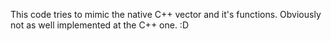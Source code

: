 This code tries to mimic the native C++ vector and it's functions.
Obviously not as well implemented at the C++ one. :D
